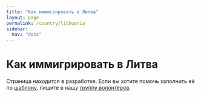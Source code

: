 ```yaml
---
title: "Как иммигрировать в Литва"
layout: page
permalink: /country/lithuania
sidebar:
  nav: "docs"
---
```


# Как иммигрировать в Литва

Страница находится в разработке. Если вы хотите помочь заполнить её по [шаблону](/template), пишите в нашу [группу волонтёров](https://t.me/+FHi3FnJaoWJkMDAx).

